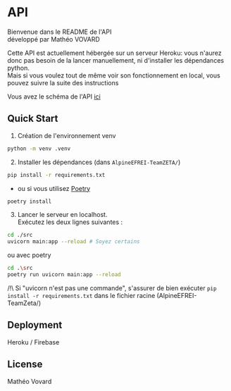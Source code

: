 # API
Bienvenue dans le README de l'API</br>
développé par Mathéo VOVARD</br>

Cette API est actuellement hébergée sur un serveur Heroku: vous n'aurez donc pas besoin de la lancer manuellement, ni d'installer les dépendances python.</br>
Mais si vous voulez tout de même voir son fonctionnement en local, vous pouvez suivre la suite des instructions</br>

Vous avez le schéma de l'API [ici](/api/API.md)

## Quick Start
1. Création de l'environnement venv
```sh
python -m venv .venv
```
2. Installer les dépendances (dans `AlpineEFREI-TeamZETA/`)
```sh
pip install -r requirements.txt
```

- ou si vous utilisez [Poetry](https://python-poetry.org/docs/)
```sh
poetry install
```

3. Lancer le serveur en localhost. <br>
Exécutez les deux lignes suivantes :
```sh
cd ./src
uvicorn main:app --reload # Soyez certains
```

ou avec poetry
```sh
cd .\src
poetry run uvicorn main:app --reload
```
/!\ Si "uvicorn n'est pas une commande", s'assurer de bien exécuter `pip install -r requirements.txt` dans le fichier racine (AlpineEFREI-TeamZeta/)

## Deployment
Heroku / Firebase

## License
Mathéo Vovard
